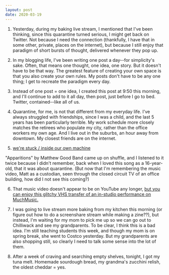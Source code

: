```yaml
---
layout: post
date: 2020-03-19
---
```


1. Yesterday, during my baking live stream, I mentioned that I've been thinking, since this quarantine turned serious, I might get back on Twitter. Not because I need the connection (thankfully, I have that in some other, private, places on the internet), but because I still enjoy that paradigm of short bursts of thought, delivered whenever they pop up.

2. In my blogging life, I've been writing one post a day--for simplicity's sake. Often, that means one thought, one idea, one story. But it doesn't have to be that way. The greatest feature of creating your own space is that you also create your own rules. My posts don't have to be any one thing; I get to recreate the paradigm every day.

3. Instead of one post = one idea, I created this post at 9:50 this morning, and I'll continue to add to it all day, then post, just before I go to bed. Twitter, contained--like all of us.

4. Quarantine, for me, is not that different from my everyday life. I've always struggled with friendships, since I was a child, and the last 5 years has been particularly terrible. My work schedule more closely matches the retirees who populate my city, rather than the office workers my own age. And I live out in the suburbs, an hour away from downtown. My closest friends are on the internet.

5. [we're stuck / inside our own machine](https://genius.com/Matthew-good-band-apparitions-lyrics)

"Apparitions" by Matthew Good Band came up on shuffle, and I listened to it twice because I didn't remember, back when I loved this song as a 16-year-old, that it was about quarantine. (But now that I'm remembering the music video, Matt as a custodian, seen through the closed circuit TV of an office building, how did I not see this coming?)

6. That music video doesn't appear to be on YouTube any longer, [but you can enjoy this glitchy VHS transfer of an in-studio performance on MuchMusic.](https://www.youtube.com/watch?v=F6F88fqIZU4) 

7. I was going to live stream more baking from my kitchen this morning (or figure out how to do a screenshare stream while making a zine??), but instead, I'm waiting for my mom to pick me up so we can go out to Chilliwack and see my grandparents. To be clear, I think this is a bad idea. I'm still teaching students this week, and though my mom is on spring break, she went to Costco yesterday. But my grandparents are also shopping still, so clearly I need to talk some sense into the lot of them.

8. After a week of craving and searching empty shelves, tonight, I got my tuna melt. Homemade sourdough bread, my grandma's zucchini relish, the oldest cheddar = yes.

